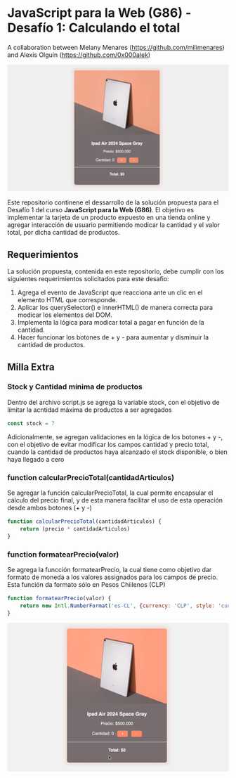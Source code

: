 # JavaScript para la Web (G86) - Desafío 1: Calculando el total

A collaboration between Melany Menares (https://github.com/milimenares) and Alexis Olguín (https://github.com/0x000alek)

![Portada](/assets/img/portada-desafio_1-javascript-para-la-web.png "Tarjeta de Producto")

Este repositorio continene el dessarrollo de la solución propuesta para el Desafío 1 del curso **JavaScript para la Web (G86)**. El objetivo es implementar la tarjeta de un producto expuesto en una tienda online y agregar
interacción de usuario permitiendo modicar la cantidad y el valor total, por dicha cantidad de productos.

## Requerimientos

La solución propuesta, contenida en este repositorio, debe cumplir con los siguientes requerimientos solicitados para este desafio:

1. Agrega el evento de JavaScript que reacciona ante un clic en el elemento HTML que
corresponde.
2. Aplicar los querySelector() e innerHTML() de manera correcta para modicar los
elementos del DOM.
3. Implementa la lógica para modicar total a pagar en función de la cantidad.
4. Hacer funcionar los botones de + y - para aumentar y disminuir la cantidad de
productos.

## Milla Extra

### Stock y Cantidad mínima de productos

Dentro del archivo script.js se agrega la variable stock, con el objetivo de límitar la acntidad máxima de productos a ser agregados

```js
const stock = 7
```

Adicionalmente, se agregan validaciones en la lógica de los botones + y -, con el objetivo de evitar modificar los campos cantidad y precio total, cuando la cantidad de productos haya alcanzado el stock disponible, o bien haya llegado a cero

### function calcularPrecioTotal(cantidadArticulos)

Se agregar la función calcularPrecioTotal, la cual permite encapsular el cálculo del precio final, y de esta manera facilitar el uso de esta operación desde ambos botones (+ y -)

```js
function calcularPrecioTotal(cantidadArticulos) {
    return (precio * cantidadArticulos)
}
```

### function formatearPrecio(valor)

Se agrega la funcción formatearPrecio, la cual tiene como objetivo dar formato de moneda a los valores assignados para los campos de precio. Esta función da formato sólo en Pesos Chiilenos (CLP)

```js
function formatearPrecio(valor) {
    return new Intl.NumberFormat('es-CL', {currency: 'CLP', style: 'currency'}).format(valor)
}
```

![Preview](/assets/img/demo-desafio_1-javascript-para-la-web.gif)